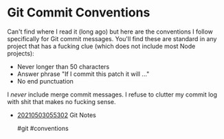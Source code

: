 # Git Commit Conventions

Can't find where I read it (long ago) but here are the conventions I
follow specifically for Git commit messages. You'll find these are
standard in any project that has a fucking clue (which does not include
most Node projects):

* Never longer than 50 characters
* Answer phrase "If I commit this patch it will ..."
* No end punctuation

I *never* include merge commit messages. I refuse to clutter my commit
log with shit that makes no fucking sense.

* [20210503055302](/20210503055302/) Git Notes

    #git #conventions
